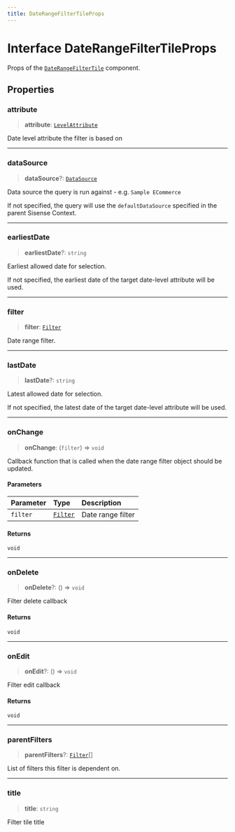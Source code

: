 ```yaml
---
title: DateRangeFilterTileProps
---
```


# Interface DateRangeFilterTileProps

Props of the [`DateRangeFilterTile`](../filter-tiles/class.DateRangeFilterTile.md) component.

## Properties

### attribute

> **attribute**: [`LevelAttribute`](../../sdk-data/interfaces/interface.LevelAttribute.md)

Date level attribute the filter is based on

***

### dataSource

> **dataSource**?: [`DataSource`](../../sdk-data/type-aliases/type-alias.DataSource.md)

Data source the query is run against - e.g. `Sample ECommerce`

If not specified, the query will use the `defaultDataSource` specified in the parent Sisense Context.

***

### earliestDate

> **earliestDate**?: `string`

Earliest allowed date for selection.

If not specified, the earliest date of the target date-level attribute will be used.

***

### filter

> **filter**: [`Filter`](../../sdk-data/interfaces/interface.Filter.md)

Date range filter.

***

### lastDate

> **lastDate**?: `string`

Latest allowed date for selection.

If not specified, the latest date of the target date-level attribute will be used.

***

### onChange

> **onChange**: (`filter`) => `void`

Callback function that is called when the date range filter object should be updated.

#### Parameters

| Parameter | Type | Description |
| :------ | :------ | :------ |
| `filter` | [`Filter`](../../sdk-data/interfaces/interface.Filter.md) | Date range filter |

#### Returns

`void`

***

### onDelete

> **onDelete**?: () => `void`

Filter delete callback

#### Returns

`void`

***

### onEdit

> **onEdit**?: () => `void`

Filter edit callback

#### Returns

`void`

***

### parentFilters

> **parentFilters**?: [`Filter`](../../sdk-data/interfaces/interface.Filter.md)[]

List of filters this filter is dependent on.

***

### title

> **title**: `string`

Filter tile title
